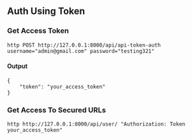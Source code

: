 ## Auth Using Token

### Get Access Token
```
http POST http://127.0.0.1:8000/api/api-token-auth  username="admin@gmail.com" password="testing321"
```
#### Output
```
{
    "token": "your_access_token"
}
```

### Get Access To Secured URLs
``` 
http http://127.0.0.1:8000/api/user/ "Authorization: Token your_access_token"
```